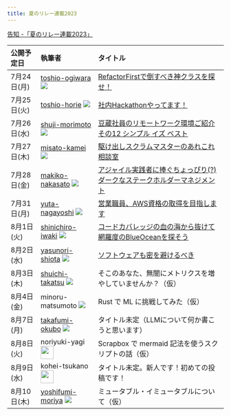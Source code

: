 ```yaml
---
title: 夏のリレー連載2023
---
```


[告知 -「夏のリレー連載2023」](/blogs/2023/07/19/announce-summer-relay/)

| 公開予定日 | 執筆者 | タイトル |
|:-------|:-------|:---------|
| 7月24日(月) | [toshio-ogiwara](/authors/toshio-ogiwara/) <img src="https://github.com/ogiwarat.png?size=30" /> | [RefactorFirstで倒すべき神クラスを探せ！](/blogs/2023/07/24/refactorfirst/) |
| 7月25日(火) | [toshio-horie](/authors/toshio-horie/) <img src="https://github.com/toshio-horie.png?size=30" /> | [社内Hackathonやってます！](/blogs/2023/07/25/hackathon/) |
| 7月26日(水) | [shuji-morimoto](/authors/shuji-morimoto) <img src="https://github.com/shuji-morimoto.png?size=30" />| [豆蔵社員のリモートワーク環境ご紹介 その12 シンプル イズ ベスト](/blogs/2023/07/26/remote-env012/) |
| 7月27日(木) | [misato-kamei](/authors/misato-kamei) <img src="https://github.com/misato-kamei.png?size=30" /> | [駆け出しスクラムマスターのあれこれ相談室](/blogs/2023/07/27/consultation-for-fledgling-scrum-masters/) |
| 7月28日(金) | [makiko-nakasato](/authors/makiko-nakasato/) <img src="https://github.com/makiko-nakasato.png?size=30" />| [アジャイル実践者に捧ぐちょっぴり(?)ダークなステークホルダーマネジメント](/blogs/2023/07/28/stakeholder/) |
| 7月31日(月) | [yuta-nagayoshi](/authors/yuta-nagayoshi/) <img src="https://github.com/mame-nagayoshi.png?size=30" /> | [営業職員、AWS資格の取得を目指します](/blogs/2023/07/31/sales-staff-aws/) |
| 8月1日(火) | [shinichiro-iwaki](/authors/shinichiro-iwaki/) <img src="https://github.com/shinichiro-iwaki.png?size=30" /> | [コードカバレッジの血の海から抜けて網羅度のBlueOceanを探そう](/blogs/2023/08/01/coverage-pattern/) |
| 8月2日(水) | [yasunori-shiota](/authors/yasunori-shiota/) <img src="https://github.com/shiota.png?size=30" />| [ソフトウェアも密を避けるべき](/blogs/2023/08/02/software-coupling/) |
| 8月3日(木) | [shuichi-takatsu](/authors/shuichi-takatsu/) <img src="https://github.com/shuichi-takatsu.png?size=30" /> | そこのあなた、無闇にメトリクスを増やしていませんか？（仮） |
| 8月4日(金) | minoru-matsumoto <img src="https://github.com/minosys3.png?size=30" /> | Rust で ML に挑戦してみた（仮） |
| 8月7日(月) | [takafumi-okubo](/authors/takafumi-okubo/) <img src="https://github.com/TakOkubo.png?size=30" /> | タイトル未定（LLMについて何か書こうと思います） |
| 8月8日(火) | noriyuki-yagi <img src="https://github.com/NoriyukiYagi.png?size=30" width="30" height="30" /> | Scrapbox で mermaid 記法を使うスクリプトの話（仮） |
| 8月9日(水) | kohei-tsukano <img src="https://github.com/KoheiTsukano.png?size=30" width="30" height="30" /> | タイトル未定。新人です！初めての投稿です！ |
| 8月10日(木) | [yoshifumi-moriya](/authors/yoshifumi-moriya) <img src="https://github.com/morya-530.png?size=30" /> | ミュータブル・イミュータブルについて（仮） |
